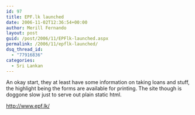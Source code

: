 ```yaml
---
id: 97
title: EPF.lk launched
date: 2006-11-02T12:36:54+00:00
author: Merill Fernando
layout: post
guid: /post/2006/11/EPFlk-launched.aspx
permalink: /2006/11/epflk-launched/
dsq_thread_id:
  - "77916836"
categories:
  - Sri Lankan
---
```

<p>An okay start, they at least have some information on taking loans and stuff, the highlight being the forms are available for printing. The site though is doggone slow just to serve out plain static html.
</p><p><a href="http://www.epf.lk/">http://www.epf.lk/</a></p>
